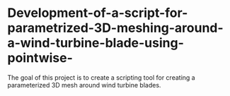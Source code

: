 # Development-of-a-script-for-parametrized-3D-meshing-around-a-wind-turbine-blade-using-pointwise-
The goal of this project is to create a scripting tool for creating a parameterized 3D mesh  around wind turbine blades. 
